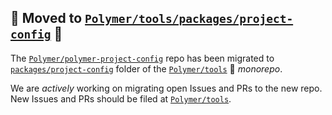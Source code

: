 ## 🚨 Moved to [`Polymer/tools/packages/project-config`][1] 🚨

The [`Polymer/polymer-project-config`][2] repo has been migrated to [`packages/project-config`][1] folder of the [`Polymer/tools`][3] 🚝  *monorepo*.

We are *actively* working on migrating open Issues and PRs to the new repo. New Issues and PRs should be filed at [`Polymer/tools`][3].

[1]: https://github.com/Polymer/tools/tree/master/packages/project-config
[2]: https://github.com/Polymer/polymer-project-config
[3]: https://github.com/Polymer/tools


